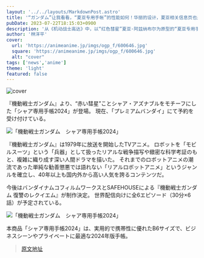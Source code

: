 ```yaml
---
layout: '../../layouts/MarkdownPost.astro'
title: '“ガンダム”让我看看，“夏亚专用手帐”的性能如何！华丽的设计，夏亚相关信息页也是丰富多彩'
pubDate: 2023-07-22T18:15:03+0900
description: '从《机动战士高达》中，以“红色彗星”夏亚·阿兹纳布尔为原型的“夏亚专用手帐2024”登场。目前在“Premium Bandai”接受预订。'
author: '林洋平'
cover:
  url: 'https://animeanime.jp/imgs/ogp_f/600646.jpg'
  square: 'https://animeanime.jp/imgs/ogp_f/600646.jpg'
  alt: "cover"
tags: ['news','anime']
theme: 'light'
featured: false
---
```

![cover](https://animeanime.jp/imgs/ogp_f/600646.jpg)

『機動戦士ガンダム』より、“赤い彗星”ことシャア・アズナブルをモチーフにした「シャア専用手帳2024」が登場。 現在、「プレミアムバンダイ」にて予約を受け付けている。

![「機動戦士ガンダム　シャア専用手帳2024」](https://animeanime.jp/imgs/zoom/600647.jpg)

『機動戦士ガンダム』は1979年に放送を開始したTVアニメ。 ロボットを「モビルスーツ」という「兵器」として扱ったリアルな戦争描写や緻密な科学考証のもと、複雑に織り成す深い人間ドラマを描いた。 それまでのロボットアニメの潮流であった単純な勧善懲悪では語れない「リアルロボットアニメ」というジャンルを確立し、40年以上も国内外から高い人気を誇るコンテンツだ。

今後はバンダイナムコフィルムワークスとSAFEHOUSEによる『機動戦士ガンダム 復讐のレクイエム』が制作決定。 世界配信向けに全6エピソード（30分×6話）が予定されている。

![「機動戦士ガンダム　シャア専用手帳2024」](https://animeanime.jp/imgs/zoom/600649.jpg)

本商品「シャア専用手帳2024」は、実用的で携帯性に優れたB6サイズで、ビジネスシーンやプライベートに最適な2024年版手帳。

>[原文地址](https://animeanime.jp/article/2023/07/22/78767.html)  